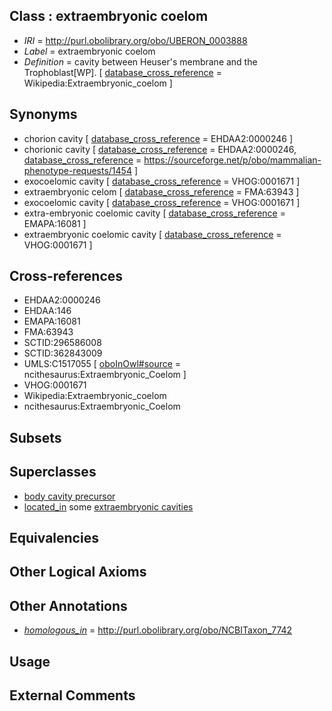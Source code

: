 
## Class : extraembryonic coelom

 * *IRI* = http://purl.obolibrary.org/obo/UBERON_0003888
 * *Label* = extraembryonic coelom
 * *Definition* = cavity between Heuser's membrane and the Trophoblast[WP]. [ [database_cross_reference](../../ef/oboInOwl#hasDbXref.md) = Wikipedia:Extraembryonic_coelom ]

## Synonyms

 * chorion cavity [ [database_cross_reference](../../ef/oboInOwl#hasDbXref.md) = EHDAA2:0000246 ]
 * chorionic cavity [ [database_cross_reference](../../ef/oboInOwl#hasDbXref.md) = EHDAA2:0000246, [database_cross_reference](../../ef/oboInOwl#hasDbXref.md) = https://sourceforge.net/p/obo/mammalian-phenotype-requests/1454 ]
 * exocoelomic cavity [ [database_cross_reference](../../ef/oboInOwl#hasDbXref.md) = VHOG:0001671 ]
 * extraembryonic celom [ [database_cross_reference](../../ef/oboInOwl#hasDbXref.md) = FMA:63943 ]
 * exocoelomic cavity  [ [database_cross_reference](../../ef/oboInOwl#hasDbXref.md) = VHOG:0001671 ]
 * extra-embryonic coelomic cavity [ [database_cross_reference](../../ef/oboInOwl#hasDbXref.md) = EMAPA:16081 ]
 * extraembryonic coelomic cavity [ [database_cross_reference](../../ef/oboInOwl#hasDbXref.md) = VHOG:0001671 ]

## Cross-references

 * EHDAA2:0000246
 * EHDAA:146
 * EMAPA:16081
 * FMA:63943
 * SCTID:296586008
 * SCTID:362843009
 * UMLS:C1517055 [ [oboInOwl#source](../../ce/oboInOwl#source.md) = ncithesaurus:Extraembryonic_Coelom ]
 * VHOG:0001671
 * Wikipedia:Extraembryonic_coelom
 * ncithesaurus:Extraembryonic_Coelom

## Subsets


## Superclasses

 * [body cavity precursor](../../UBERON/86/UBERON_0003886.md)
 * [located_in](../../RO/25/RO_0001025.md) some [extraembryonic cavities](../../UBERON/66/UBERON_0012466.md)

## Equivalencies


## Other Logical Axioms


## Other Annotations

 * *[homologous_in](../../core#homologous/in/core#homologous_in.md)* = http://purl.obolibrary.org/obo/NCBITaxon_7742

## Usage


## External Comments


